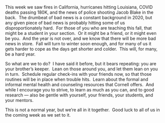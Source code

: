 ---
---

This week we saw fires in California, hurricanes hitting Louisiana, COVID
deaths passing 180K, and the news of police shooting Jacob Blake in the back.
 The drumbeat of bad news is a constant background in 2020, but any given piece
of bad news is probably hitting some of us disproportionately hard.  For those
of you who are teaching this fall, that might be a student in your section.  Or
it might be a friend, or it might even be you.  And the year is not over, and
we know that there will be more bad news in store.  Fall will turn to winter
soon enough, and for many of us it gets harder to cope as the days get shorter
and colder.  This will, for many, be a hard year.

So what are we to do?  I have said it before, but it bears repeating: you are
your brother’s keeper.  Lean on those around you, and let them lean on you in
turn.  Schedule regular check-ins with your friends now, so that those routines
will be in place when trouble hits.  Learn about the formal and informal mental
health and counseling resources that Cornell offers.  And while I encourage you
to strive, to learn as much as you can, and to good research — also be gentle
with yourself, your friends, your students, and your mentors.

This is not a normal year, but we’re all in it together.  Good luck to all of
us in the coming week as we set to it.


